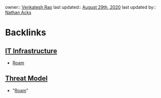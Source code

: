owner:: [Venkatesh Rao](<Venkatesh Rao.md>)
last updated:: [August 29th, 2020](<August 29th, 2020.md>)
last updated by:: [Nathan Acks](<Nathan Acks.md>)

# Backlinks
## [IT Infrastructure](<IT Infrastructure.md>)
- [Roam](<Roam.md>)

## [Threat Model](<Threat Model.md>)
- "[Roam](<Roam.md>)"


